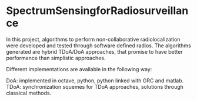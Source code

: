 # SpectrumSensingforRadiosurveillance
In this project, algorithms to perform non-collaborative radiolocalization were developed and tested through software defined radios. The algorithms generated are hybrid TDoA/DoA approaches, that promise to have better performance than simplistic approaches.

Different implementations are available in the following way:

DoA: implemented in octave, python, python linked with GRC and matlab.
TDoA: synchronization squemes for TDoA approaches, solutions through classical methods.

